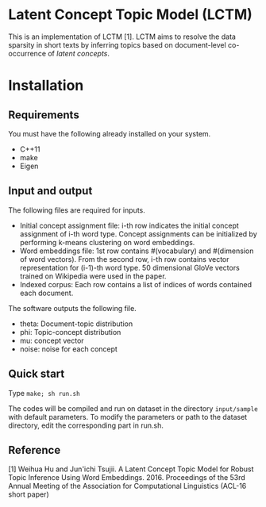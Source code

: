 # Latent Concept Topic Model (LCTM)
This is an implementation of LCTM [1]. LCTM aims to resolve the data sparsity in short texts by inferring topics based on document-level co-occurrence of *latent concepts*.

# Installation 
## Requirements 
You must have the following already installed on your system.

- C++11
- make
- Eigen

## Input and output 
The following files are required for inputs.

- Initial concept assignment file: i-th row indicates the initial concept assignment of i-th word type. Concept assignments can be initialized by performing k-means clustering on word embeddings.
- Word embeddings file: 1st row contains #(vocabulary) and #(dimension of word vectors). From the second row, i-th row contains vector representation for (i-1)-th word type. 50 dimensional GloVe vectors trained on Wikipedia were used in the paper.
- Indexed corpus: Each row contains a list of indices of words contained each document.

The software outputs the following file.

- theta: Document-topic distribution
- phi: Topic-concept distribution
- mu: concept vector
- noise: noise for each concept

## Quick start
Type `make; sh run.sh` 

The codes will be compiled and run on dataset in the directory `input/sample` with default parameters.
To modify the parameters or path to the dataset directory, edit the corresponding part in run.sh.

## Reference ##
[1] Weihua Hu and Jun'ichi Tsujii. A Latent Concept Topic Model for Robust Topic Inference Using Word Embeddings. 2016. Proceedings of the 53rd Annual Meeting of the Association for Computational Linguistics (ACL-16 short paper)